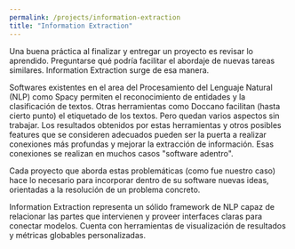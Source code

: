 ```yaml
---
permalink: /projects/information-extraction
title: "Information Extraction"
---
```


Una buena práctica al finalizar y entregar un proyecto es revisar lo aprendido.
Preguntarse qué podría facilitar el abordaje de nuevas tareas similares.
Information Extraction surge de esa manera. 

Softwares existentes en el area del Procesamiento del Lenguaje Natural (NLP) 
como Spacy permiten el reconocimiento de entidades y la clasificación de textos. 
Otras herramientas como Doccano facilitan (hasta cierto punto) el etiquetado de 
los textos. Pero quedan varios aspectos sin trabajar. Los resultados obtenidos 
por estas herramientas y otros posibles features que se consideren adecuados 
pueden ser la puerta a realizar conexiones más profundas y mejorar la extracción 
de información. Esas conexiones se realizan en muchos casos "software adentro".

Cada proyecto que aborda estas problemáticas (como fue nuestro caso) hace lo
necesario para incorporar dentro de su software nuevas ideas, orientadas a la
resolución de un problema concreto.

Information Extraction representa un sólido framework de NLP capaz de relacionar
las partes que intervienen y proveer interfaces claras para conectar modelos.
Cuenta con herramientas de visualización de resultados y métricas globables
personalizadas.

